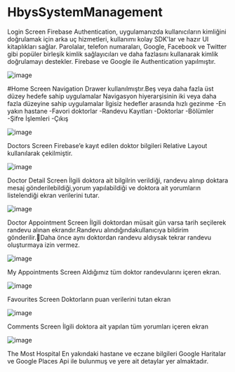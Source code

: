 # HbysSystemManagement

Login Screen
Firebase Authentication, uygulamanızda kullanıcıların kimliğini doğrulamak için arka uç hizmetleri, kullanımı kolay SDK'lar ve hazır UI kitaplıkları sağlar. Parolalar, telefon numaraları, Google, Facebook ve Twitter gibi popüler birleşik kimlik sağlayıcıları ve daha fazlasını kullanarak kimlik doğrulamayı destekler. Firebase ve Google ile Authentication yapılmıştır.


![image](https://user-images.githubusercontent.com/46397935/168469563-262f9333-ff6a-4cb9-bb24-3cdde78ae21a.png)

#Home Screen
Navigation Drawer kullanılmıştır.Beş veya daha fazla üst düzey hedefe sahip uygulamalar Navigasyon hiyerarşisinin iki veya daha fazla düzeyine sahip uygulamalar İlgisiz hedefler arasında hızlı gezinme
-En yakın hastane
-Favori doktorlar
-Randevu Kayıtları
-Doktorlar
-Bölümler
-Şifre İşlemleri
-Çıkış

![image](https://user-images.githubusercontent.com/46397935/168469588-f5f50985-766c-470a-a0cd-73c79075e675.png)

Doctors Screen
Firebase’e kayıt edilen doktor bilgileri Relative Layout kullanılarak çekilmiştir.

![image](https://user-images.githubusercontent.com/46397935/168469974-69ac5713-68a2-4817-9cec-54441281ef0e.png)


Doctor Detail Screen
İlgili doktora ait bilgilrin verildiği, randevu alınıp doktara mesaj gönderilebildiği,yorum yapılabildiği ve doktora ait yorumların listelendiği ekran verilerini tutar.

![image](https://user-images.githubusercontent.com/46397935/168469979-2e007718-0cea-4cb3-b90a-f2ba526a4941.png)


Doctor Appointment Screen
İlgili doktordan müsait gün varsa  tarih seçilerek randevu alınan ekrandır.Randevu alındığındakullanıcıya bildirim gönderilir.Daha önce aynı doktordan randevu aldıysak tekrar randevu oluşturmaya izin vermez.

![image](https://user-images.githubusercontent.com/46397935/168469990-4f7fc6c8-b61e-47c3-94cf-d89ebea6a978.png)


My Appointments Screen
Aldığımız tüm doktor randevularını içeren ekran.

![image](https://user-images.githubusercontent.com/46397935/168470005-1b3c6228-6bb7-409d-8a6e-c9376cfefb35.png)


Favourites Screen 
Doktorların puan verilerini tutan ekran

![image](https://user-images.githubusercontent.com/46397935/168470033-fd8ee4dc-6657-4345-88a9-d7b199b140fc.png)

Comments Screen
İlgili doktora ait yapılan tüm yorumları içeren ekran

![image](https://user-images.githubusercontent.com/46397935/168470067-490aac7a-ad8c-4334-8278-a984d82aba9f.png)

The Most Hospital
En yakındaki hastane ve eczane bilgileri Google Haritalar ve Google Places Api ile bulunmuş ve yere ait detaylar yer almaktadır.








